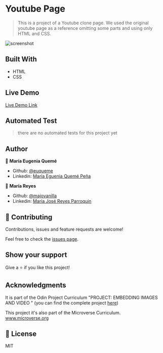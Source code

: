 # Youtube Page

> This is a project of a Youtube clone page.
> We used the original youtube page as a reference omitting some parts and using only HTML and CSS.

![screenshot](https://raw.githubusercontent.com/majovanilla/youtube-page/master/img/screenshot.png)

## Built With

- HTML
- CSS


## Live Demo

[Live Demo Link](https://euqueme.github.io/youtube-page/)

## Automated Test

> there are no automated tests for this project yet

## Author

👤 **María Eugenia Quemé**

- Github: [@euqueme](https://github.com/euqueme)
- Linkedin: [María Eguenia Quemé Peña](https://www.linkedin.com/in/maria-queme/)

👤 **María Reyes**

- Github: [@majovanilla](https://github.com/majovanilla)
- Linkedin: [María José Reyes Parroquin](https://www.linkedin.com/in/majoreyesparroquin/)

## 🤝 Contributing

Contributions, issues and feature requests are welcome!

Feel free to check the [issues page](https://github.com/euqueme/youtube-page/issues).

## Show your support

Give a ⭐️ if you like this project!

## Acknowledgments

It is part of the Odin Project Curriculum "PROJECT: EMBEDDING IMAGES AND VIDEO " (you can find the complete project [here](https://www.theodinproject.com/courses/html5-and-css3/lessons/embedding-images-and-video))

This project it's also part of the Microverse Curriculum.
www.microverse.org

## 📝 License

MIT
